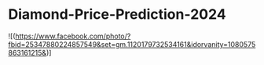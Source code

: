 # Diamond-Price-Prediction-2024
![(https://www.facebook.com/photo/?fbid=25347880224857549&set=gm.1120179732534161&idorvanity=1080575863161215&)]
